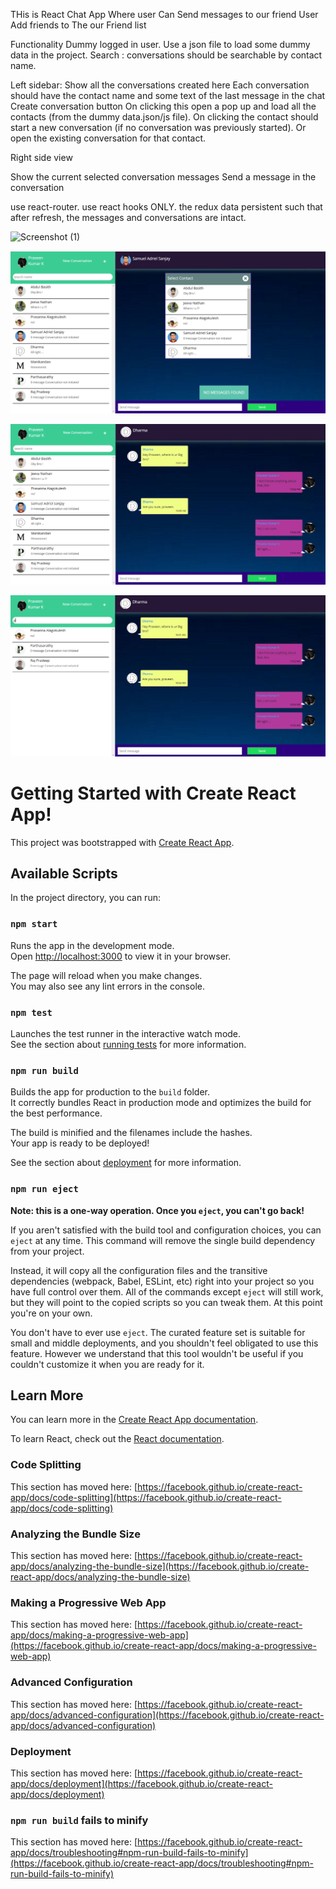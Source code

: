 
THis is React Chat App 
Where user Can Send messages to our friend 
User Add friends to The our Friend list


Functionality
Dummy logged in user.
Use a json file to load some dummy data in the project.
Search : conversations should be searchable by contact name.

Left sidebar:
Show all the conversations created here
Each conversation should have the contact name and some text of the last message in the chat
Create conversation button
On clicking this open a pop up and load all the contacts (from the dummy data.json/js file).
On clicking the contact should start a new conversation (if no conversation was previously started). Or open the existing conversation for that contact.


Right side view

Show the current selected conversation messages
Send a message in the conversation


 use react-router.
 use react hooks ONLY.
 the redux data persistent such that after refresh, the messages and conversations are intact.

![Screenshot (1)]([https://github.com/kfaizan0496/react_chatApp/assets/113850768/42865713-cc17-4222-9537-63b1e889d7c3](https://github.com/kpraveenkumarece/ReactChatApp/blob/main/src/images/chatapphome1.PNG))




![Screenshot (2)](src/images/chatappnewconversation1.PNG)



![Screenshot (3)](https://github.com/kpraveenkumarece/ReactChatApp/blob/main/src/images/chatappoldchat1.PNG)



![Screenshot (4)](https://github.com/kpraveenkumarece/ReactChatApp/blob/main/src/images/chatappsearch1.PNG)



# Getting Started with Create React App!


This project was bootstrapped with [Create React App](https://github.com/facebook/create-react-app).

## Available Scripts

In the project directory, you can run:

### `npm start`

Runs the app in the development mode.\
Open [http://localhost:3000](http://localhost:3000) to view it in your browser.

The page will reload when you make changes.\
You may also see any lint errors in the console.

### `npm test`

Launches the test runner in the interactive watch mode.\
See the section about [running tests](https://facebook.github.io/create-react-app/docs/running-tests) for more information.

### `npm run build`

Builds the app for production to the `build` folder.\
It correctly bundles React in production mode and optimizes the build for the best performance.

The build is minified and the filenames include the hashes.\
Your app is ready to be deployed!

See the section about [deployment](https://facebook.github.io/create-react-app/docs/deployment) for more information.

### `npm run eject`

**Note: this is a one-way operation. Once you `eject`, you can't go back!**

If you aren't satisfied with the build tool and configuration choices, you can `eject` at any time. This command will remove the single build dependency from your project.

Instead, it will copy all the configuration files and the transitive dependencies (webpack, Babel, ESLint, etc) right into your project so you have full control over them. All of the commands except `eject` will still work, but they will point to the copied scripts so you can tweak them. At this point you're on your own.

You don't have to ever use `eject`. The curated feature set is suitable for small and middle deployments, and you shouldn't feel obligated to use this feature. However we understand that this tool wouldn't be useful if you couldn't customize it when you are ready for it.

## Learn More

You can learn more in the [Create React App documentation](https://facebook.github.io/create-react-app/docs/getting-started).

To learn React, check out the [React documentation](https://reactjs.org/).

### Code Splitting

This section has moved here: [https://facebook.github.io/create-react-app/docs/code-splitting](https://facebook.github.io/create-react-app/docs/code-splitting)

### Analyzing the Bundle Size

This section has moved here: [https://facebook.github.io/create-react-app/docs/analyzing-the-bundle-size](https://facebook.github.io/create-react-app/docs/analyzing-the-bundle-size)

### Making a Progressive Web App

This section has moved here: [https://facebook.github.io/create-react-app/docs/making-a-progressive-web-app](https://facebook.github.io/create-react-app/docs/making-a-progressive-web-app)

### Advanced Configuration

This section has moved here: [https://facebook.github.io/create-react-app/docs/advanced-configuration](https://facebook.github.io/create-react-app/docs/advanced-configuration)

### Deployment

This section has moved here: [https://facebook.github.io/create-react-app/docs/deployment](https://facebook.github.io/create-react-app/docs/deployment)

### `npm run build` fails to minify

This section has moved here: [https://facebook.github.io/create-react-app/docs/troubleshooting#npm-run-build-fails-to-minify](https://facebook.github.io/create-react-app/docs/troubleshooting#npm-run-build-fails-to-minify)
